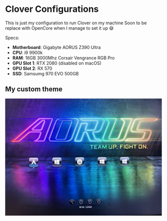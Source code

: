# Clover Configurations

This is just my configuration to run Clover on my machine
Soon to be replace with OpenCore when I manage to set it up :smile:

Specs:
- **Motherboard**: Gigabyte AORUS Z390 Ultra
- **CPU**: i9 9900k
- **RAM**: 16GB 3000Mhz Corsair Vengrance RGB Pro
- **GPU Slot 1**: RTX 2080 (disabled on macOS)
- **GPU Slot 2**: RX 570
- **SSD**: Samsumg 970 EVO 500GB


## My custom theme

![alt text](.images/boot.jpg "Logo Title Text 1")